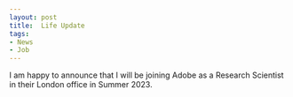 ```yaml
---
layout: post
title:  Life Update
tags:
- News
- Job
---
```

I am happy to announce that I will be joining Adobe as a Research Scientist in their London office in Summer 2023.